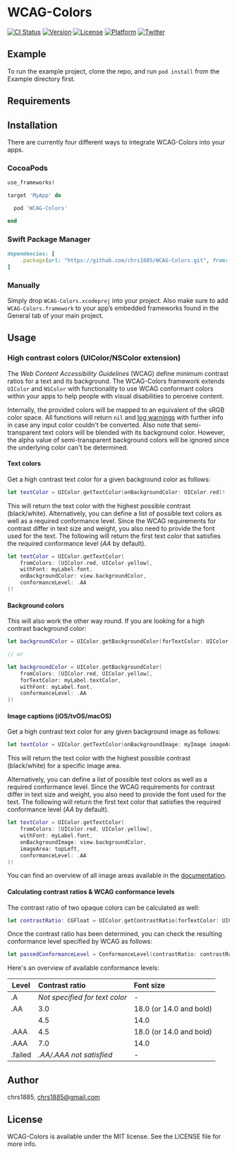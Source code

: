 # WCAG-Colors

[![CI Status](https://img.shields.io/travis/chrs1885/WCAG-Colors.svg?style=flat)](https://travis-ci.org/chrs1885/WCAG-Colors)
[![Version](https://img.shields.io/cocoapods/v/WCAG-Colors.svg?style=flat)](https://cocoapods.org/pods/WCAG-Colors)
[![License](https://img.shields.io/cocoapods/l/WCAG-Colors.svg?style=flat)](https://cocoapods.org/pods/WCAG-Colors)
[![Platform](https://img.shields.io/cocoapods/p/WCAG-Colors.svg?style=flat)](https://cocoapods.org/pods/WCAG-Colors)
[![Twitter](https://img.shields.io/badge/twitter-%40chr__wendt-58a1f2.svg)](https://twitter.com/chr_wendt)

## Example

To run the example project, clone the repo, and run `pod install` from the Example directory first.

## Requirements

## Installation

There are currently four different ways to integrate WCAG-Colors into your apps.

### CocoaPods

```ruby
use_frameworks!

target 'MyApp' do

  pod 'WCAG-Colors'

end
```

### Swift Package Manager

```ruby
dependencies: [
    .package(url: "https://github.com/chrs1885/WCAG-Colors.git", from: "1.0.0")
]
```

### Manually

Simply drop `WCAG-Colors.xcodeproj` into your project. Also make sure to add
`WCAG-Colors.framework` to your app’s embedded frameworks found in the General tab of your main project.

## Usage

<a id="colors"></a> 
### High contrast colors (UIColor/NSColor extension)

The *Web Content Accessibility Guidelines* (WCAG) define minimum contrast ratios for a text and its background. The WCAG-Colors framework extends `UIColor` and `NSColor` with functionality to use WCAG conformant colors within your apps to help people with visual disabilities to perceive content.

Internally, the provided colors will be mapped to an equivalent of the sRGB color space. All functions will return `nil` and [log warnings](#logging) with further info in case any input color couldn't be converted. Also note that semi-transparent text colors will be blended with its background color. However, the alpha value of semi-transparent background colors will be ignored since the underlying color can't be determined.

#### Text colors
Get a high contrast text color for a given background color as follows:

```swift
let textColor = UIColor.getTextColor(onBackgroundColor: UIColor.red)!
```

This will return the text color with the highest possible contrast (black/white). Alternatively, you can define a list of possible text colors as well as a required conformance level. Since the WCAG requirements for contrast differ in text size and weight, you also need to provide the font used for the text. The following will return the first text color that satisfies the required conformance level (*AA* by default).

```swift
let textColor = UIColor.getTextColor(
    fromColors: [UIColor.red, UIColor.yellow],
    withFont: myLabel.font,
    onBackgroundColor: view.backgroundColor,
    conformanceLevel: .AA
)!
```

#### Background colors

This will also work the other way round. If you are looking for a high contrast background color:

```swift
let backgroundColor = UIColor.getBackgroundColor(forTextColor: UIColor.red)!

// or

let backgroundColor = UIColor.getBackgroundColor(
    fromColors: [UIColor.red, UIColor.yellow],
    forTextColor: myLabel.textColor,
    withFont: myLabel.font,
    conformanceLevel: .AA
)!
```

<a id="captions"></a> 
#### Image captions (iOS/tvOS/macOS)

Get a high contrast text color for any given background image as follows:

```swift
let textColor = UIColor.getTextColor(onBackgroundImage: myImage imageArea: .full)!
```

This will return the text color with the highest possible contrast (black/white) for a specific image area. 

Alternatively, you can define a list of possible text colors as well as a required conformance level. Since the WCAG requirements for contrast differ in text size and weight, you also need to provide the font used for the text. The following will return the first text color that satisfies the required conformance level (*AA* by default).

```swift
let textColor = UIColor.getTextColor(
    fromColors: [UIColor.red, UIColor.yellow],
    withFont: myLabel.font,
    onBackgroundImage: view.backgroundColor,
    imageArea: topLeft,
    conformanceLevel: .AA
)!
```

You can find an overview of all image areas available in the [documentation](Documentation/Reference/enums/ImageArea.md).

#### Calculating contrast ratios & WCAG conformance levels

The contrast ratio of two opaque colors can be calculated as well:

```swift
let contrastRatio: CGFloat = UIColor.getContrastRatio(forTextColor: UIColor.red, onBackgroundColor: UIColor.yellow)!
```

Once the contrast ratio has been determined, you can check the resulting conformance level specified by WCAG as follows:

```swift
let passedConformanceLevel = ConformanceLevel(contrastRatio: contrastRatio, fontSize: myLabel.font.pointSize, isBoldFont: true)
```

Here's an overview of available conformance levels:

| Level   | Contrast ratio                 | Font size               |
| --------|:-------------------------------|:------------------------|
| .A      | *Not specified for text color* | -                       |
| .AA     | 3.0                            | 18.0 (or 14.0 and bold) |
|         | 4.5                            | 14.0                    |
| .AAA    | 4.5                            | 18.0 (or 14.0 and bold) |
| .AAA    | 7.0                            | 14.0                    |
| .failed | *.AA/.AAA not satisfied*       | -                       |

## Author

chrs1885, chrs1885@gmail.com

## License

WCAG-Colors is available under the MIT license. See the LICENSE file for more info.

